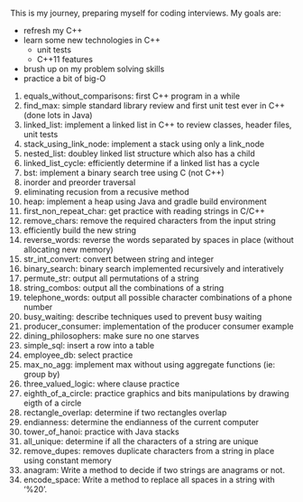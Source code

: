 
This is my journey, preparing myself for coding interviews. My goals are:
- refresh my C++
- learn some new technologies in C++
  - unit tests
  - C++11 features
- brush up on my problem solving skills
- practice a bit of big-O

1. equals_without_comparisons: first C++ program in a while
2. find_max: simple standard library review and first unit test ever in C++ (done lots in Java)
3. linked_list: implement a linked list in C++ to review classes, header files, unit tests
4. stack_using_link_node: implement a stack using only a link_node
5. nested_list: doubley linked list structure which also has a child
6. linked_list_cycle: efficiently determine if a linked list has a cycle
7. bst: implement a binary search tree using C (not C++)
  1. inorder and preorder traversal
  2. eliminating recusion from a recusive method
8. heap: implement a heap using Java and gradle build environment
9. first_non_repeat_char: get practice with reading strings in C/C++
10. remove_chars: remove the required characters from the input string
  1. efficiently build the new string
11. reverse_words: reverse the words separated by spaces in place (without
		allocating new memory)
12. str_int_convert: convert between string and integer
13. binary_search: binary search implemented recursively and interatively
14. permute_str: output all permutations of a string
15. string_combos: output all the combinations of a string
16. telephone_words: output all possible character combinations of a phone number
17. busy_waiting: describe techniques used to prevent busy waiting
18. producer_consumer: implementation of the producer consumer example
19. dining_philosophers: make sure no one starves
20. simple_sql: insert a row into a table
21. employee_db: select practice
22. max_no_agg: implement max without using aggregate functions (ie: group by)
23. three_valued_logic: where clause practice
24. eighth_of_a_circle: practice graphics and bits manipulations by drawing
		eigth of a circle
24. rectangle_overlap: determine if two rectangles overlap
25. endianness: determine the endianness of the current computer
26. tower_of_hanoi: practice with Java stacks
27. all_unique: determine if all the characters of a string are unique
28. remove_dupes: removes duplicate characters from a string in place using constant memory
29. anagram: Write a method to decide if two strings are anagrams or not.
30. encode_space: Write a method to replace all spaces in a string with ‘%20’.
